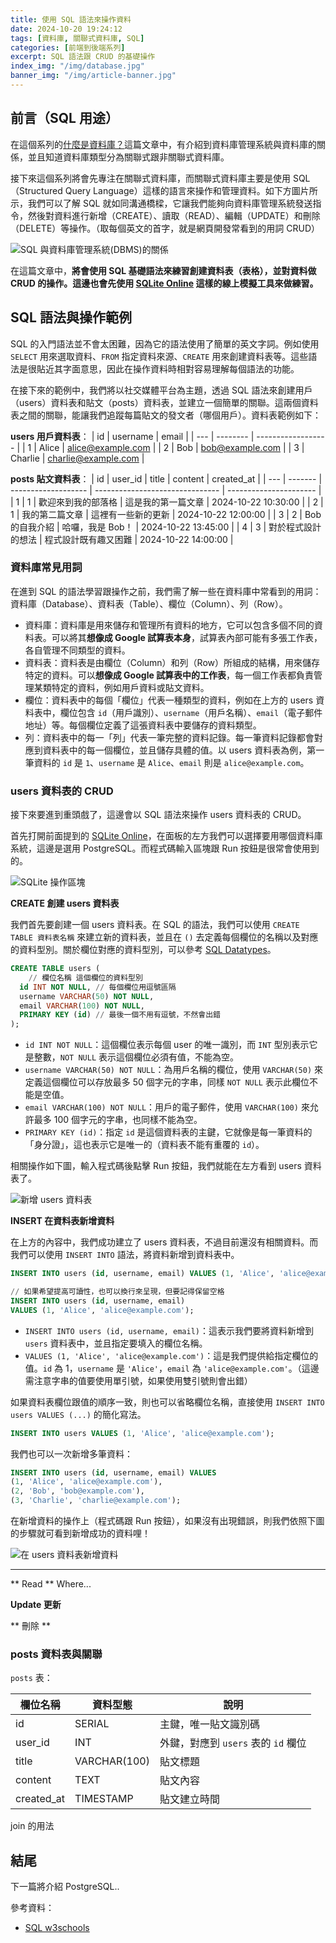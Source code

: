 ```yaml
---
title: 使用 SQL 語法來操作資料
date: 2024-10-20 19:24:12
tags: [資料庫, 關聯式資料庫, SQL]
categories: [前端到後端系列]
excerpt: SQL 語法跟 CRUD 的基礎操作
index_img: "/img/database.jpg"
banner_img: "/img/article-banner.jpg"
---
```


## 前言（SQL 用途）

在這個系列的[什麼是資料庫？](https://yaj55billy.github.io/post/what-database.html)這篇文章中，有介紹到資料庫管理系統與資料庫的關係，並且知道資料庫類型分為關聯式跟非關聯式資料庫。

接下來這個系列將會先專注在關聯式資料庫，而關聯式資料庫主要是使用 SQL（Structured Query Language）這樣的語言來操作和管理資料。如下方圖片所示，我們可以了解 SQL 就如同溝通橋樑，它讓我們能夠向資料庫管理系統發送指令，然後對資料進行新增（CREATE）、讀取（READ）、編輯（UPDATE）和刪除（DELETE）等操作。（取每個英文的首字，就是網頁開發常看到的用詞 CRUD）

![SQL 與資料庫管理系統(DBMS)的關係](/img/sql-crud/1.png)

在這篇文章中，**將會使用 SQL 基礎語法來練習創建資料表（表格），並對資料做 CRUD 的操作。這邊也會先使用 [SQLite Online](https://sqliteonline.com/) 這樣的線上模擬工具來做練習。**

## SQL 語法與操作範例

SQL 的入門語法並不會太困難，因為它的語法使用了簡單的英文字詞。例如使用 `SELECT` 用來選取資料、`FROM` 指定資料來源、`CREATE` 用來創建資料表等。這些語法是很貼近其字面意思，因此在操作資料時相對容易理解每個語法的功能。

在接下來的範例中，我們將以社交媒體平台為主題，透過 SQL 語法來創建用戶（users）資料表和貼文（posts）資料表，並建立一個簡單的關聯。這兩個資料表之間的關聯，能讓我們追蹤每篇貼文的發文者（哪個用戶）。資料表範例如下：

**users 用戶資料表**：
| id | username | email |
| --- | -------- | ------------------ |
| 1 | Alice | alice@example.com |
| 2 | Bob | bob@example.com |
| 3 | Charlie | charlie@example.com |

**posts 貼文資料表**：
| id | user_id | title | content | created_at |
| --- | ------- | ------------------- | ------------------------------- | ---------------------- |
| 1 | 1 | 歡迎來到我的部落格 | 這是我的第一篇文章 | 2024-10-22 10:30:00 |
| 2 | 1 | 我的第二篇文章 | 這裡有一些新的更新 | 2024-10-22 12:00:00 |
| 3 | 2 | Bob 的自我介紹 | 哈囉，我是 Bob！ | 2024-10-22 13:45:00 |
| 4 | 3 | 對於程式設計的想法 | 程式設計既有趣又困難 | 2024-10-22 14:00:00 |

### 資料庫常見用詞

在進到 SQL 的語法學習跟操作之前，我們需了解一些在資料庫中常看到的用詞：資料庫（Database）、資料表（Table）、欄位（Column）、列（Row）。

- 資料庫：資料庫是用來儲存和管理所有資料的地方，它可以包含多個不同的資料表。可以將其**想像成 Google 試算表本身**，試算表內部可能有多張工作表，各自管理不同類型的資料。
- 資料表：資料表是由欄位（Column）和列（Row）所組成的結構，用來儲存特定的資料。可以**想像成 Google 試算表中的工作表**，每一個工作表都負責管理某類特定的資料，例如用戶資料或貼文資料。
- 欄位：資料表中的每個「欄位」代表一種類型的資料，例如在上方的 users 資料表中，欄位包含 `id`（用戶識別）、`username`（用戶名稱）、`email`（電子郵件地址）等。每個欄位定義了這張資料表中要儲存的資料類型。
- 列：資料表中的每一「列」代表一筆完整的資料記錄。每一筆資料記錄都會對應到資料表中的每一個欄位，並且儲存具體的值。以 users 資料表為例，第一筆資料的 `id` 是 `1`、`username` 是 `Alice`、`email` 則是 `alice@example.com`。

### users 資料表的 CRUD

接下來要進到重頭戲了，這邊會以 SQL 語法來操作 users 資料表的 CRUD。

首先打開前面提到的 [SQLite Online](https://sqliteonline.com/)，在面板的左方我們可以選擇要用哪個資料庫系統，這邊是選用 PostgreSQL。而程式碼輸入區塊跟 Run 按鈕是很常會使用到的。

![SQLite 操作區塊](/img/sql-crud/2.png)

**CREATE 創建 users 資料表**

我們首先要創建一個 users 資料表。在 SQL 的語法，我們可以使用 `CREATE TABLE 資料表名稱` 來建立新的資料表，並且在 `()` 去定義每個欄位的名稱以及對應的資料型別。關於欄位對應的資料型別，可以參考 [SQL Datatypes](https://www.w3schools.com/sql/sql_datatypes.asp)。

```sql
CREATE TABLE users (
	// 欄位名稱 這個欄位的資料型別
  id INT NOT NULL, // 每個欄位用逗號區隔
  username VARCHAR(50) NOT NULL,
  email VARCHAR(100) NOT NULL,
  PRIMARY KEY (id) // 最後一個不用有逗號，不然會出錯
);
```

- `id INT NOT NULL`：這個欄位表示每個 user 的唯一識別，而 `INT` 型別表示它是整數，`NOT NULL` 表示這個欄位必須有值，不能為空。
- `username VARCHAR(50) NOT NULL`：為用戶名稱的欄位，使用 `VARCHAR(50)` 來定義這個欄位可以存放最多 50 個字元的字串，同樣 `NOT NULL` 表示此欄位不能是空值。
- `email VARCHAR(100) NOT NULL`：用戶的電子郵件，使用 `VARCHAR(100)` 來允許最多 100 個字元的字串，也同樣不能為空。
- `PRIMARY KEY (id)`：指定 `id` 是這個資料表的主鍵，它就像是每一筆資料的「身分證」，這也表示它是唯一的（資料表不能有重覆的 `id`）。

相關操作如下圖，輸入程式碼後點擊 Run 按鈕，我們就能在左方看到 users 資料表了。

![新增 users 資料表](/img/sql-crud/3.png)

**INSERT 在資料表新增資料**

在上方的內容中，我們成功建立了 users 資料表，不過目前還沒有相關資料。而我們可以使用 `INSERT INTO` 語法，將資料新增到資料表中。

```sql
INSERT INTO users (id, username, email) VALUES (1, 'Alice', 'alice@example.com');

// 如果希望提高可讀性，也可以換行來呈現，但要記得保留空格
INSERT INTO users (id, username, email)
VALUES (1, 'Alice', 'alice@example.com');
```

- `INSERT INTO users (id, username, email)`：這表示我們要將資料新增到 `users` 資料表中，並且指定要填入的欄位名稱。
- `VALUES (1, 'Alice', 'alice@example.com')`：這是我們提供給指定欄位的值。`id` 為 1，`username` 是 `'Alice'`，`email` 為 `'alice@example.com'`。（這邊需注意字串的值要使用單引號，如果使用雙引號則會出錯）

如果資料表欄位跟值的順序一致，則也可以省略欄位名稱，直接使用 `INSERT INTO users VALUES (...)` 的簡化寫法。

```sql
INSERT INTO users VALUES (1, 'Alice', 'alice@example.com');
```

我們也可以一次新增多筆資料：

```sql
INSERT INTO users (id, username, email) VALUES
(1, 'Alice', 'alice@example.com'),
(2, 'Bob', 'bob@example.com'),
(3, 'Charlie', 'charlie@example.com');
```

在新增資料的操作上（程式碼跟 Run 按鈕），如果沒有出現錯誤，則我們依照下圖的步驟就可看到新增成功的資料哩！

![在 users 資料表新增資料](/img/sql-crud/4.png)

---

** Read **
Where...

**Update 更新**

** 刪除 **

### posts 資料表與關聯

`posts` 表：

| 欄位名稱   | 資料型態     | 說明                                |
| ---------- | ------------ | ----------------------------------- |
| id         | SERIAL       | 主鍵，唯一貼文識別碼                |
| user_id    | INT          | 外鍵，對應到 `users` 表的 `id` 欄位 |
| title      | VARCHAR(100) | 貼文標題                            |
| content    | TEXT         | 貼文內容                            |
| created_at | TIMESTAMP    | 貼文建立時間                        |

join 的用法

## 結尾

下一篇將介紹 PostgreSQL..

參考資料：

- [SQL w3schools](https://www.w3schools.com/sql/default.asp)
